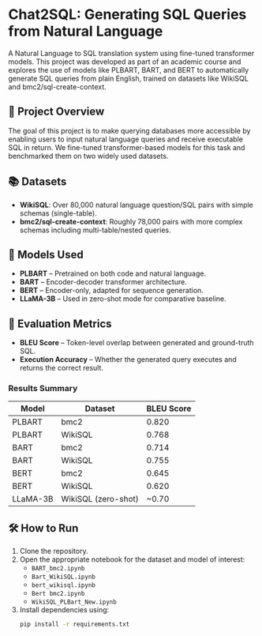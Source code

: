 # Chat2SQL: Generating SQL Queries from Natural Language

A Natural Language to SQL translation system using fine-tuned transformer models. This project was developed as part of an academic course and explores the use of models like PLBART, BART, and BERT to automatically generate SQL queries from plain English, trained on datasets like WikiSQL and bmc2/sql-create-context.

## 🚀 Project Overview

The goal of this project is to make querying databases more accessible by enabling users to input natural language queries and receive executable SQL in return. We fine-tuned transformer-based models for this task and benchmarked them on two widely used datasets.

## 📚 Datasets

- **WikiSQL**: Over 80,000 natural language question/SQL pairs with simple schemas (single-table).
- **bmc2/sql-create-context**: Roughly 78,000 pairs with more complex schemas including multi-table/nested queries.

## 🧠 Models Used

- **PLBART** – Pretrained on both code and natural language.
- **BART** – Encoder-decoder transformer architecture.
- **BERT** – Encoder-only, adapted for sequence generation.
- **LLaMA-3B** – Used in zero-shot mode for comparative baseline.

## 🧪 Evaluation Metrics

- **BLEU Score** – Token-level overlap between generated and ground-truth SQL.
- **Execution Accuracy** – Whether the generated query executes and returns the correct result.

### Results Summary

| Model       | Dataset               | BLEU Score |
|-------------|------------------------|------------|
| PLBART      | bmc2                   | 0.820      |
| PLBART      | WikiSQL                | 0.768      |
| BART        | bmc2                   | 0.714      |
| BART        | WikiSQL                | 0.755      |
| BERT        | bmc2                   | 0.645      |
| BERT        | WikiSQL                | 0.620      |
| LLaMA-3B    | WikiSQL (zero-shot)    | ~0.70      |

## 🛠 How to Run

1. Clone the repository.
2. Open the appropriate notebook for the dataset and model of interest:
   - `BART_bmc2.ipynb`
   - `Bart_WikiSQL.ipynb`
   - `bert_wikisql.ipynb`
   - `Bert bmc2.ipynb`
   - `WikiSQL_PLBart_New.ipynb`
3. Install dependencies using:
   ```bash
   pip install -r requirements.txt
